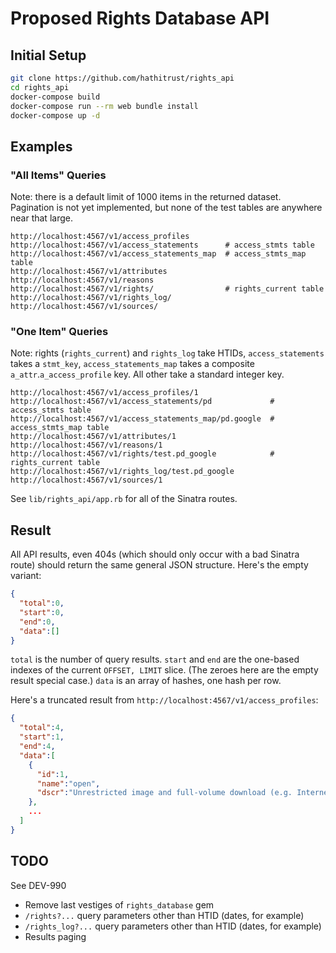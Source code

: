 # Proposed Rights Database API

## Initial Setup
```bash
git clone https://github.com/hathitrust/rights_api
cd rights_api
docker-compose build
docker-compose run --rm web bundle install
docker-compose up -d
```

## Examples

### "All Items" Queries

Note: there is a default limit of 1000 items in the returned dataset.
Pagination is not yet implemented, but none of the test tables are anywhere near that large.

```
http://localhost:4567/v1/access_profiles
http://localhost:4567/v1/access_statements      # access_stmts table
http://localhost:4567/v1/access_statements_map  # access_stmts_map table
http://localhost:4567/v1/attributes
http://localhost:4567/v1/reasons
http://localhost:4567/v1/rights/                # rights_current table
http://localhost:4567/v1/rights_log/
http://localhost:4567/v1/sources/
```

### "One Item" Queries

Note: rights (`rights_current`) and `rights_log` take HTIDs, `access_statements` takes a
`stmt_key`, `access_statements_map` takes a composite `a_attr`.`a_access_profile` key.
All other take a standard integer key.

```
http://localhost:4567/v1/access_profiles/1
http://localhost:4567/v1/access_statements/pd             # access_stmts table
http://localhost:4567/v1/access_statements_map/pd.google  # access_stmts_map table
http://localhost:4567/v1/attributes/1
http://localhost:4567/v1/reasons/1
http://localhost:4567/v1/rights/test.pd_google            # rights_current table
http://localhost:4567/v1/rights_log/test.pd_google
http://localhost:4567/v1/sources/1
```

See `lib/rights_api/app.rb` for all of the Sinatra routes.

## Result

All API results, even 404s (which should only occur with a bad Sinatra route) should return
the same general JSON structure. Here's the empty variant:

```JSON
{
  "total":0,
  "start":0,
  "end":0,
  "data":[]
}

```
`total` is the number of query results. `start` and `end` are the one-based indexes of the
current `OFFSET, LIMIT` slice. (The zeroes here are the empty result special case.)
`data` is an array of hashes, one hash per row.

Here's a truncated result from `http://localhost:4567/v1/access_profiles`:

```JSON
{
  "total":4,
  "start":1,
  "end":4,
  "data":[
    {
      "id":1,
      "name":"open",
      "dscr":"Unrestricted image and full-volume download (e.g. Internet Archive)"
    },
    ...
  ]
}

```

## TODO

See DEV-990

- Remove last vestiges of `rights_database` gem
- `/rights?...` query parameters other than HTID (dates, for example)
- `/rights_log?...` query parameters other than HTID (dates, for example)
- Results paging

